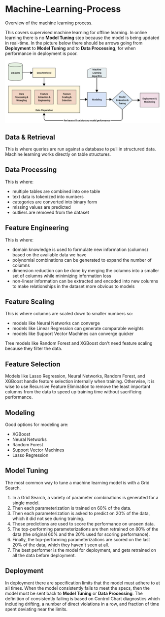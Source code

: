# Machine-Learning-Process
Overview of the machine learning process. 
  
This covers supervised machine learning for offline learning. In online learning there is no **Model Tuning** step because the model is being updated in real-time. In the picture below there should be arrows going from **Deployment** to **Model Tuning** and to **Data Processing**, for when performance in deployment is poor.

![alt text](https://github.com/nicholasjmorris1993/Machine-Learning-Process/blob/main/machine_learning_pipeline.png)

## Data & Retrieval
This is where queries are run against a database to pull in structured data. Machine learning works directly on table structures.

## Data Processing
This is where:
- multiple tables are combined into one table
- text data is tokenized into numbers
- categories are converted into binary form
- missing values are predicted
- outliers are removed from the dataset

## Feature Engineering
This is where:
- domain knowledge is used to formulate new information (columns) based on the available data we have
- polynomial combinations can be generated to expand the number of columns
- dimension reduction can be done by merging the columns into a smaller set of columns while minimizing information loss
- non-linear information can be extracted and encoded into new columns to make relationships in the dataset more obvious to models

## Feature Scaling
This is where columns are scaled down to smaller numbers so:
- models like Neural Networks can converge
- models like Linear Regression can generate comparable weights
- models like Support Vector Machines can converge quicker
  
Tree models like Random Forest and XGBoost don't need feature scaling because they filter the data.

## Feature Selection
Models like Lasso Regression, Neural Networks, Random Forest, and XGBoost handle feature selection internally when training. Otherwise, it is wise to use Recursive Feature Elimination to remove the least important columns from the data to speed up training time without sacrificing performance.

## Modeling
Good options for modeling are:
- XGBoost
- Neural Networks
- Random Forest
- Support Vector Machines
- Lasso Regression

## Model Tuning
The most common way to tune a machine learning model is with a Grid Search. 
1. In a Grid Search, a variety of parameter combinations is generated for a single model.
2. Then each parameterization is trained on 60% of the data.
3. Then each parameterization is asked to predict on 20% of the data, which it did not see during training.
4. Those predictions are used to score the performance on unseen data.
5. The top-performing parameterizations are then retrained on 80% of the data (the original 60% and the 20% used for scoring performance).
6. Finally, the top-performing parameterizations are scored on the last 20% of the data, which they haven't seen at all.
7. The best performer is the model for deployment, and gets retrained on all the data before deployment.

## Deployment
In deployment there are specification limits that the model must adhere to at all times. When the model consistently fails to meet the specs, then the model must be sent back to **Model Tuning** or **Data Processing**. The definition of consistently failing is based on Control Chart diagnostics which including drifting, a number of direct violations in a row, and fraction of time spent deviating near the limits.
